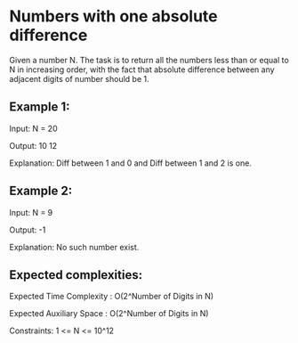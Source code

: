 # Numbers with one absolute difference

Given a number N. The task is to return all the numbers less than or equal to N in increasing order, with the fact that absolute difference between any adjacent digits of number should be 1.
 

## Example 1:

Input: N = 20

Output: 10 12

Explanation: Diff between 1 and 0 and
Diff between 1 and 2 is one.

## Example 2:

Input:
N = 9

Output: -1

Explanation: No such number exist.
 
## Expected complexities:
Expected Time Complexity : O(2^Number of Digits in N)

Expected Auxiliary Space : O(2^Number of Digits in N)

Constraints:
1 <= N <= 10^12

